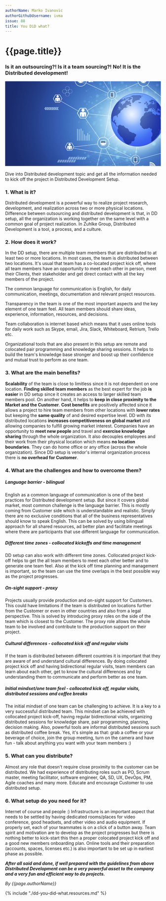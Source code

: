 ```yaml
---
authorName: Marko Ivanovic
authorGithubUsername: ivma
issue: 88
title: You DiD what?
---
```


# {{page.title}}

### Is it an outsourcing?! Is it a team sourcing?! No! It is the Distributed development!

![DD image](./dd-you-did-what/dd-image.jpg)

Dive into Distributed development topic and get all the information needed to kick off the project in Distributed Development Setup.

### 1. What is it?
Distributed development is a powerful way to realize project research, development, and realization across two or more physical locations. Difference between outsourcing and distributed development is that, in DD setup, all the organization is working together on the same level with a common goal of project realization. In Zuhlke Group, Distributed Development is a tool, a process, and a culture.

### 2. How does it work?
In the DD setup, there are multiple team members that are distributed to at least two or more locations. In most cases, the team is distributed between two locations.
It's usual that team has a co-located project kick off, where all team members have an opportunity to meet each other in person, meet their Clients, their stakeholder and get direct contact with all the key members of the project.

The common language for communication is English, for daily communication, meetings, documentation and relevant project resources.

Transparency in the team is one of the most important aspects and the key element of one team feel. All team members should share ideas, experience, information, resources, and decisions.

Team collaboration is internet based which means that it uses online tools for daily work such as Skype, email, Jira, Slack, Whiteboard, Retrium, Trello etc.

Organizational tools that are also present in this setup are remote and colocated pair programming and knowledge sharing sessions. It helps to build the team's knowledge base stronger and boost up their confidence and mutual trust to perform as one team.

### 3. What are the main benefits?
**Scalability** of the team is close to limitless since it is not dependent on one location. **Finding skilled team members** as the best expert for the job **is easier** in DD setup since it creates an access to larger skilled team members pool. On another hand, it helps to **keep in close proximity to the Market and the Customer**. **Cost benefits** are positively affected since it allows a project to hire team members from other locations with **lower rates** but keeping the **same quality** of and desired expertise level.
DD with its distributed locations **increases competitiveness on global market** and allowing companies to fulfill growing market interest. Companies have an opportunity to **meet new people** and travel and **exercise knowledge sharing** through the whole organization.
It also decouples employees and their work from their physical location which means **no location boundaries**. They can do home office or any office (across the whole organization).
Since DD setup is vendor's internal organization process there is **no overhead for Customer**.

### 4. What are the challenges and how to overcome them?
##### Language barrier - bilingual
English as a common language of communication is one of the best practices for Distributed development setup. But since it covers global market, most common challenge is the language barrier. This is mostly coming from Customer side which is understandable and realistic. Simply there are no exclusive conditions that all of the business representatives should know to speak English. This can be solved by using bilingual approach for all shared resources, ad better plan and facilitate meetings where there are participants that use different language for communication.

##### Different time zones - collocated kickoffs and time management
DD setup can also work with different time zones. Collocated project kick-off helps to get the all team members to meet each other better and to generate one team feel. Also at the kick off time planning and management is important, so the team can use the time overlaps in the best possible way as the project progresses.

##### On-sight support - proxy
Projects usually provide production and on-sight support for Customers. This could have limitations if the team is distributed on locations further from the Customer or even in other countries and also from a legal perspective. This is solved by introducing proxy roles on the side of the team which is closest to the Customer. The proxy role allows the whole team to be involved and contribute to the production support on their project.

##### Cultural differences - collocated kick off and regular visits
If the team is distributed between different countries it is important that they are aware of and understand cultural differences. By doing colocated project kick off and having bidirectional regular visits, team members can learn about each other, get to know the cultural differences and by understanding them to communicate and perform better as one team.

##### Initial mindset/one team feel - collocated kick off, regular visits, distributed sessions and coffee breaks
The initial mindset of one team can be challenging to achieve. It is a key to a very successful distributed team. This mindset can be achieved with collocated project kick-off, having regular bidirectional visits, organizing distributed sessions for knowledge share, pair programming, planning, decision making. Also, powerful tools are informal distributed sessions such as distributed coffee break. Yes, it's simple as that: grab a coffee or your beverage of choice, join the group meeting, turn on the camera and have fun - talk about anything you want with your team members :)

### 5. What can you distribute?
Almost any role that doesn't require close proximity to the customer can be distributed. We had experience of distributing roles such as PO, Scrum master, meeting facilitator, software engineer, QA, SD, UX, DevOps, PM, Agile coaches and many more. Educate and encourage Customer to use distributed setup.

### 6. What setup do you need for it?
Internet of course and people :)
Infrastructure is an important aspect that needs to be settled by having dedicated rooms/places for video conference, good headsets, and other video and audio equipment. If properly set, each of your teammates is on a click of a button away.
Team spirit and motivation are to develop as the project progresses but there is nothing better to kick-start this then a proper colocated project kick off and a good new members onboarding plan. Online tools and their preparation (accounts, spaces, licenses etc.) is also important to be set up in earliest phase as possible.

**_After all said and done, if well prepared with the guidelines from above Distributed Development can be a very powerful asset to the company and a very fun and efficient way to do projects._**


*By {{page.authorName}}*

{% include "./dd-you-did-what.resources.md" %}
